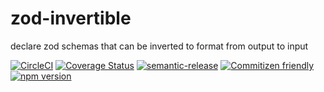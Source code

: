 # zod-invertible

declare zod schemas that can be inverted to format from output to input

[![CircleCI](https://circleci.com/gh/jcoreio/zod-invertible.svg?style=svg)](https://circleci.com/gh/jcoreio/zod-invertible)
[![Coverage Status](https://codecov.io/gh/jcoreio/zod-invertible/branch/master/graph/badge.svg)](https://codecov.io/gh/jcoreio/zod-invertible)
[![semantic-release](https://img.shields.io/badge/%20%20%F0%9F%93%A6%F0%9F%9A%80-semantic--release-e10079.svg)](https://github.com/semantic-release/semantic-release)
[![Commitizen friendly](https://img.shields.io/badge/commitizen-friendly-brightgreen.svg)](http://commitizen.github.io/cz-cli/)
[![npm version](https://badge.fury.io/js/zod-invertible.svg)](https://badge.fury.io/js/zod-invertible)
